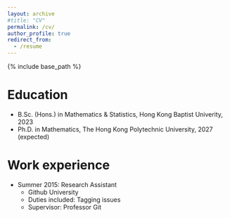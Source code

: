 ```yaml
---
layout: archive
#title: "CV"
permalink: /cv/
author_profile: true
redirect_from:
  - /resume
---
```


{% include base_path %}

Education
======
* B.Sc. (Hons.) in Mathematics & Statistics, Hong Kong Baptist Univerity, 2023
* Ph.D. in Mathematics, The Hong Kong Polytechnic University, 2027 (expected)

Work experience
======
* Summer 2015: Research Assistant
  * Github University
  * Duties included: Tagging issues
  * Supervisor: Professor Git
